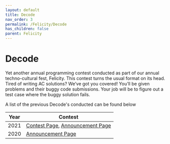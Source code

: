 ```yaml
---
layout: default
title: Decode
nav_order: 3
permalink: /Felicity/Decode
has_children: false
parent: Felicity
---
```


# Decode

Yet another annual programming contest conducted as part of our annual techno-cultural fest, Felicity. This contest turns the usual format on its head. Tired of writing AC solutions? We’ve got you covered! You’ll be given problems and their buggy code submissions. Your job will be to figure out a test case where the buggy solution fails.

A list of the previous Decode's conducted can be found below

| Year | Contest                                                      	|
| ---- | -------------------------------------------------------------- |
| 2021 | [Contest Page](https://www.codechef.com/DGTC2021), [Announcement Page](https://codeforces.com/blog/entry/88163)|
| 2020 | [Announcement Page](https://codeforces.com/blog/entry/73759)	|
